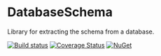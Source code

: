 # DatabaseSchema

Library for extracting the schema from a database.

[![Build status](https://ci.appveyor.com/api/projects/status/oir92a7cwtys3dty?svg=true)](https://ci.appveyor.com/project/mrstebo/databaseschema)
[![Coverage Status](https://coveralls.io/repos/github/ekmsystems/DatabaseSchema/badge.svg?branch=master)](https://coveralls.io/github/ekmsystems/DatabaseSchema?branch=master)
[![NuGet](https://img.shields.io/nuget/v/DatabaseSchema.svg)](https://www.nuget.org/packages/DatabaseSchema/)
